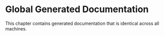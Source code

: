 # Global Generated Documentation

<!-- NOTE: This is a stub for the final mdbook generation -->

This chapter contains generated documentation that is identical across all
machines.
